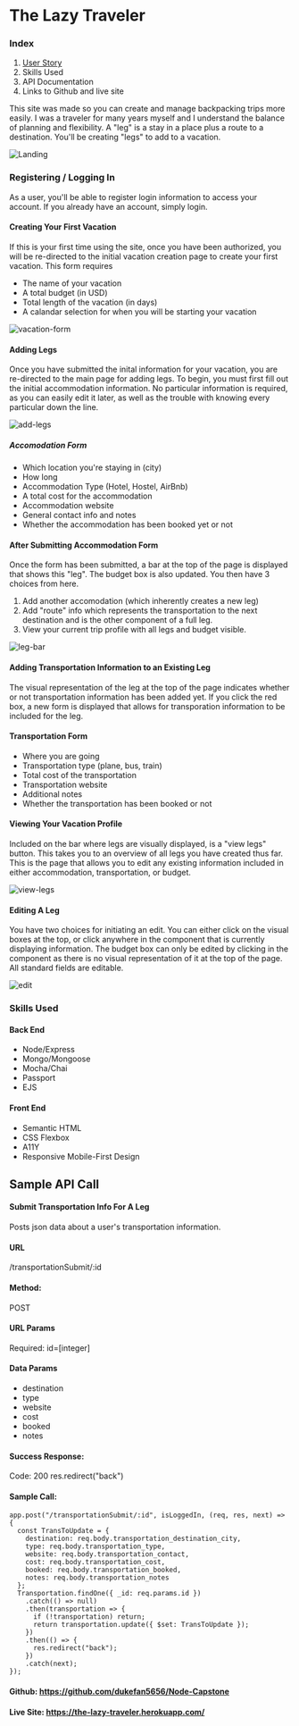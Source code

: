 # The Lazy Traveler

### Index
1. <a href="#user-story">User Story</a>
2. Skills Used
3. API Documentation
4. Links to Github and live site

This site was made so you can create and manage backpacking trips more easily. I was a traveler for many years myself and I understand the balance of planning and flexibility. A "leg" is a stay in a place plus a route to a destination. You'll be creating "legs" to add to a vacation.

![Landing](https://user-images.githubusercontent.com/34799623/56163616-c5d33180-5f9c-11e9-95d1-bcb50909c15e.jpg)

<h3 id="user-story>User Story</h3>

#### Registering / Logging In
As a user, you'll be able to register login information to access your account. If you already have an account, simply login.

#### Creating Your First Vacation
If this is your first time using the site, once you have been authorized, you will be re-directed to the initial vacation creation page to create your first vacation.
This form requires 
* The name of your vacation
* A total budget (in USD)
* Total length of the vacation (in days)
* A calandar selection for when you will be starting your vacation
  
![vacation-form](https://user-images.githubusercontent.com/34799623/56163870-78a38f80-5f9d-11e9-9af5-02e3ac84d98c.jpg)
  
#### Adding Legs
Once you have submitted the inital information for your vacation, you are re-directed to the main page for adding legs. To begin, you must first fill out the initial accommodation information. No particular information is required, as you can easily edit it later, as well as the trouble with knowing every particular down the line.

![add-legs](https://user-images.githubusercontent.com/34799623/56163607-bfdd5080-5f9c-11e9-8f33-93dbca1872f0.jpg)


##### Accomodation Form

* Which location you're staying in (city)
* How long
* Accommodation Type (Hotel, Hostel, AirBnb)
* A total cost for the accommodation
* Accommodation website
* General contact info and notes
* Whether the accommodation has been booked yet or not

#### After Submitting Accommodation Form
Once the form has been submitted, a bar at the top of the page is displayed that shows this "leg". The budget box is also updated.
You then have 3 choices from here. 
  1. Add another accomodation (which inherently creates a new leg)
  2. Add "route" info which represents the transportation to the next destination and is the other component of a full leg.
  3. View your current trip profile with all legs and budget visible.
  
![leg-bar](https://user-images.githubusercontent.com/34799623/56163625-c8ce2200-5f9c-11e9-8ef7-181e2a800e4c.jpg)

#### Adding Transportation Information to an Existing Leg
The visual representation of the leg at the top of the page indicates whether or not transportation information has been added yet. If you click the red box, a new form is displayed that allows for transporation information to be included for the leg.
  
  #### Transportation Form
* Where you are going
* Transportation type (plane, bus, train)
* Total cost of the transportation 
* Transportation website
* Additional notes
* Whether the transportation has been booked or not

#### Viewing Your Vacation Profile
Included on the bar where legs are visually displayed, is a "view legs" button. This takes you to an overview of all legs you have created thus far. This is the page that allows you to edit any existing information included in either accommodation, transportation, or budget. 

![view-legs](https://user-images.githubusercontent.com/34799623/56163637-d388b700-5f9c-11e9-8cbc-1ad487d424e1.jpg)

#### Editing A Leg
You have two choices for initiating an edit. You can either click on the visual boxes at the top, or click anywhere in the component that is currently displaying information. The budget box can only be edited by clicking in the component as there is no visual representation of it at the top of the page. All standard fields are editable.

![edit](https://user-images.githubusercontent.com/34799623/56163610-c2d84100-5f9c-11e9-9913-8cadcbc2bc1b.jpg)

### Skills Used

#### Back End
* Node/Express
* Mongo/Mongoose
* Mocha/Chai
* Passport
* EJS

#### Front End
* Semantic HTML
* CSS Flexbox
* A11Y
* Responsive Mobile-First Design

## Sample API Call

#### Submit Transportation Info For A Leg 
Posts json data about a user's transportation information.

#### URL
/transportationSubmit/:id

#### Method:
POST

#### URL Params
Required:
id=[integer]

#### Data Params
* destination
* type
* website
* cost
* booked
* notes

#### Success Response:
Code: 200 
res.redirect("back")


#### Sample Call:
    app.post("/transportationSubmit/:id", isLoggedIn, (req, res, next) => {
      const TransToUpdate = {
        destination: req.body.transportation_destination_city,
        type: req.body.transportation_type,
        website: req.body.transportation_contact,
        cost: req.body.transportation_cost,
        booked: req.body.transportation_booked,
        notes: req.body.transportation_notes
      };
      Transportation.findOne({ _id: req.params.id })
        .catch(() => null)
        .then(transportation => {
          if (!transportation) return;
          return transportation.update({ $set: TransToUpdate });
        })
        .then(() => {
          res.redirect("back");
        })
        .catch(next);
    });

#### Github: https://github.com/dukefan5656/Node-Capstone

#### Live Site: https://the-lazy-traveler.herokuapp.com/
